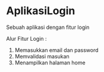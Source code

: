 # AplikasiLogin
Sebuah aplikasi dengan fitur login

Alur Fitur Login :
1. Memasukkan email dan password
2. Memvalidasi masukan
3. Menampilkan halaman home
